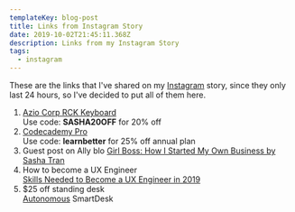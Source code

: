 ```yaml
---
templateKey: blog-post
title: Links from Instagram Story
date: 2019-10-02T21:45:11.368Z
description: Links from my Instagram Story
tags:
  - instagram
---
```

These are the links that I've shared on my [Instagram](https://www.instagram.com/sasha.codes) story, since they only last 24 hours, so I've decided to put all of them here. 

1. [Azio Corp RCK Keyboard](https://aziocorp.com/collections/keyboard/products/rck?variant=13401223823403)\
   Use code: **SASHA20OFF** for 20% off
2. [Codecademy Pro](https://www.codecademy.com/pro/membership)\
   Use code: **learnbetter** for 25% off annual plan
3. Guest post on Ally blo
   [Girl Boss: How I Started My Own Business by Sasha Tran](https://www.ally.com/do-it-right/trends/tips-for-starting-and-growing-your-own-business/)
4. How to become a UX Engineer\
   [Skills Needed to Become a UX Engineer in 2019](https://uxengineer.com/skills-needed-become-a-ux-engineer/)
5. $25 off standing desk\
   [Autonomous](https://bit.ly/2xh8Qnm) SmartDesk
